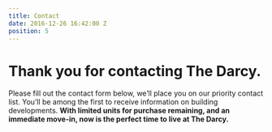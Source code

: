 ```yaml
---
title: Contact
date: 2016-12-26 16:42:00 Z
position: 5
---
```


# Thank you for contacting The Darcy.

Please fill out the contact form below, we’ll place you on our priority contact list. You’ll be among the first to receive information on building developments. **With limited units for purchase remaining, and an immediate move-in, now is the perfect time to live at The Darcy.**